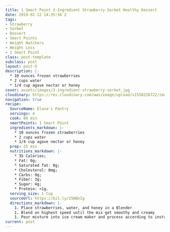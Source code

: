 ```yaml
---
title: 1 Smart Point 3-Ingredient Strawberry Sorbet Healthy Dessert
date: 2019-02-12 14:35:56 Z
tags:
- Strawberry
- Sorbet
- Dessert
- Smart Points
- Weight Watchers
- Weight Loss
- 1 Smart Point
class: post-template
subclass: post
layout: post-O
description: |-
  * 10 ounces frozen strawberries
  * 2 cups water
  * 1/4 cup agave nectar or honey
cover: assets/images/3-ingredient-strawberry-sorbet.jpg
cloudinary: https://res.cloudinary.com/wws/image/upload/v1550226722/images/3-ingredient-strawberry-sorbet.jpg
navigation: true
recipe:
  SourceName: Elana's Pantry
  servings: 4
  cook: 00 min
  smartPoints: 1 Smart Point
  ingredients_markdown: |-
    * 10 ounces frozen strawberries
    * 2 cups water
    * 1/4 cup agave nectar or honey
  prep: 25 min
  nutritions_markdown: |-
    * 35 Calories;
    * Fat: 0g;
    * Saturated fat: 0g;
    * Cholesterol: 0mg;
    * Carbs: 9g;
    * Fiber: 3g;
    * Sugar: 4g;
    * Protein: <1g.
  serving_size: 1 Cup
  sourceUrl: https://bit.ly/2SNQnIg
  directions_markdown: |-
    1. Place strawberries, water, and honey in a Blender
    1. Blend on highest speed until the mix get smoothy and creamy
    1. Pour mixture into ice cream maker and process according to instructions
current: post
---
```


